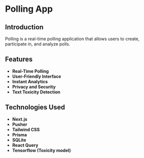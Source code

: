 # Polling App

## Introduction

Polling is a real-time polling application that allows users to create, participate in, and analyze polls.

## Features

- **Real-Time Polling**
- **User-Friendly Interface**
- **Instant Analytics**
- **Privacy and Security**
- **Text Toxicity Detection**

## Technologies Used

- **Next.js**
- **Pusher**
- **Tailwind CSS**
- **Prisma**
- **SQLite**
- **React Query**
- **Tensorflow (Toxicity model)**

